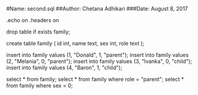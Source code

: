 #Name: second.sql
##Author: Chetana Adhikari
###Date: August 8, 2017

.echo on
.headers on

drop table if exists family;

create table family (
  id int, 
  name text,
  sex int,
  role text
);

insert into family values (1, "Donald", 1, "parent");
insert into family values (2, "Melania", 0, "parent");
insert into family values (3, "Ivanka", 0, "child");
insert into family values (4, "Baron", 1, "child");

select * from family;
select * from family where role = "parent";
select * from family where sex = 0;
